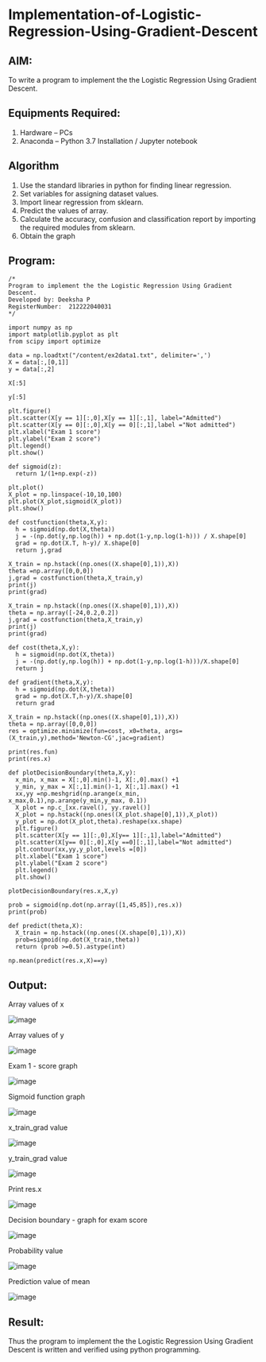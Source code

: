 # Implementation-of-Logistic-Regression-Using-Gradient-Descent

## AIM:
To write a program to implement the the Logistic Regression Using Gradient Descent.

## Equipments Required:
1. Hardware – PCs
2. Anaconda – Python 3.7 Installation / Jupyter notebook

## Algorithm
1. Use the standard libraries in python for finding linear regression.
2. Set variables for assigning dataset values.
3. Import linear regression from sklearn.
4. Predict the values of array.
5. Calculate the accuracy, confusion and classification report by importing the required modules from sklearn.
6. Obtain the graph 

## Program:
```
/*
Program to implement the the Logistic Regression Using Gradient Descent.
Developed by: Deeksha P
RegisterNumber:  212222040031
*/
```
```
import numpy as np
import matplotlib.pyplot as plt
from scipy import optimize

data = np.loadtxt("/content/ex2data1.txt", delimiter=',')
X = data[:,[0,1]]
y = data[:,2]

X[:5]

y[:5]

plt.figure()
plt.scatter(X[y == 1][:,0],X[y == 1][:,1], label="Admitted")
plt.scatter(X[y == 0][:,0],X[y == 0][:,1],label ="Not admitted")
plt.xlabel("Exam 1 score")
plt.ylabel("Exam 2 score")
plt.legend()
plt.show()

def sigmoid(z):
  return 1/(1+np.exp(-z))

plt.plot()
X_plot = np.linspace(-10,10,100)
plt.plot(X_plot,sigmoid(X_plot))
plt.show()

def costfunction(theta,X,y):
  h = sigmoid(np.dot(X,theta))
  j = -(np.dot(y,np.log(h)) + np.dot(1-y,np.log(1-h))) / X.shape[0]
  grad = np.dot(X.T, h-y)/ X.shape[0]
  return j,grad

X_train = np.hstack((np.ones((X.shape[0],1)),X))
theta =np.array([0,0,0])
j,grad = costfunction(theta,X_train,y)
print(j)
print(grad)

X_train = np.hstack((np.ones((X.shape[0],1)),X))
theta = np.array([-24,0.2,0.2])
j,grad = costfunction(theta,X_train,y)
print(j)
print(grad)

def cost(theta,X,y):
  h = sigmoid(np.dot(X,theta))
  j = -(np.dot(y,np.log(h)) + np.dot(1-y,np.log(1-h)))/X.shape[0]
  return j

def gradient(theta,X,y):
  h = sigmoid(np.dot(X,theta))
  grad = np.dot(X.T,h-y)/X.shape[0]
  return grad

X_train = np.hstack((np.ones((X.shape[0],1)),X))
theta = np.array([0,0,0])
res = optimize.minimize(fun=cost, x0=theta, args=(X_train,y),method='Newton-CG',jac=gradient)

print(res.fun)
print(res.x)

def plotDecisionBoundary(theta,X,y):
  x_min, x_max = X[:,0].min()-1, X[:,0].max() +1
  y_min, y_max = X[:,1].min()-1, X[:,1].max() +1
  xx,yy =np.meshgrid(np.arange(x_min, x_max,0.1),np.arange(y_min,y_max, 0.1))
  X_plot = np.c_[xx.ravel(), yy.ravel()]
  X_plot = np.hstack((np.ones((X_plot.shape[0],1)),X_plot))
  y_plot = np.dot(X_plot,theta).reshape(xx.shape)
  plt.figure()
  plt.scatter(X[y == 1][:,0],X[y== 1][:,1],label="Admitted")
  plt.scatter(X[y== 0][:,0],X[y ==0][:,1],label="Not admitted")
  plt.contour(xx,yy,y_plot,levels =[0])
  plt.xlabel("Exam 1 score")
  plt.ylabel("Exam 2 score")
  plt.legend()
  plt.show()

plotDecisionBoundary(res.x,X,y)

prob = sigmoid(np.dot(np.array([1,45,85]),res.x))
print(prob)

def predict(theta,X):
  X_train = np.hstack((np.ones((X.shape[0],1)),X))
  prob=sigmoid(np.dot(X_train,theta))
  return (prob >=0.5).astype(int)

np.mean(predict(res.x,X)==y)
```

## Output:
Array values of x

![image](https://github.com/Deeksha78/-Implementation-of-Logistic-Regression-Using-Gradient-Descent/assets/128116204/de5e8a03-9bae-4d4a-979e-088ead3cad76)

Array values of y

![image](https://github.com/Deeksha78/-Implementation-of-Logistic-Regression-Using-Gradient-Descent/assets/128116204/c50226ec-72fc-43d3-b951-2a3195ad42c2)

Exam 1 - score graph

![image](https://github.com/Deeksha78/-Implementation-of-Logistic-Regression-Using-Gradient-Descent/assets/128116204/ec307286-f430-4c15-baa2-8d3edf368302)

Sigmoid function graph

![image](https://github.com/Deeksha78/-Implementation-of-Logistic-Regression-Using-Gradient-Descent/assets/128116204/e6ae5661-edd3-45b0-ba6e-f8124ee21f0c)

x_train_grad value

![image](https://github.com/Deeksha78/-Implementation-of-Logistic-Regression-Using-Gradient-Descent/assets/128116204/2f87ed74-f0c7-4aa2-855f-ee7de9af6b72)

y_train_grad value

![image](https://github.com/Deeksha78/-Implementation-of-Logistic-Regression-Using-Gradient-Descent/assets/128116204/5b20fab0-8969-4e76-aed1-f381c5c43082)

Print res.x

![image](https://github.com/Deeksha78/-Implementation-of-Logistic-Regression-Using-Gradient-Descent/assets/128116204/295bd33b-d2b4-491d-85ae-84e4d8fa01c2)

Decision boundary - graph for exam score

![image](https://github.com/Deeksha78/-Implementation-of-Logistic-Regression-Using-Gradient-Descent/assets/128116204/34d98d0d-8f44-44d2-9607-c145759bf8cc)

Probability value

![image](https://github.com/Deeksha78/-Implementation-of-Logistic-Regression-Using-Gradient-Descent/assets/128116204/da042e43-0af6-4d57-bbb9-308add9ed88d)

Prediction value of mean

![image](https://github.com/Deeksha78/-Implementation-of-Logistic-Regression-Using-Gradient-Descent/assets/128116204/519c5a2b-ea3b-44f7-9947-7c2f624ca059)


## Result:
Thus the program to implement the the Logistic Regression Using Gradient Descent is written and verified using python programming.

